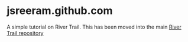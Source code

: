 # jsreeram.github.com
A simple tutorial on River Trail. This has been moved into the main [River Trail repository](https://github.com/IntelLabs/RiverTrail/tree/master/tutorial)
